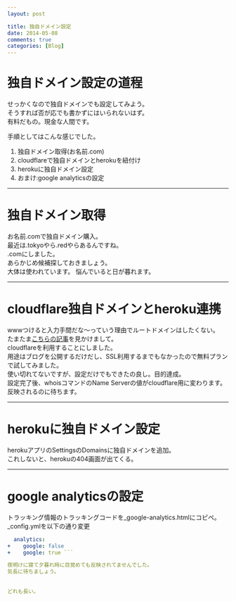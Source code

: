 ```yaml
---
layout: post

title: 独自ドメイン設定
date: 2014-05-08
comments: true
categories: [Blog]
---
```


# 独自ドメイン設定の道程

せっかくなので独自ドメインでも設定してみよう。  
そうすれば否が応でも書かずにはいられないはず。  
有料だもの。現金な人間です。  

手順としてはこんな感じでした。

<!-- more -->

1. 独自ドメイン取得(お名前.com)
1. cloudflareで独自ドメインとherokuを紐付け
1. herokuに独自ドメイン設定
1. おまけ:google analyticsの設定

***

# 独自ドメイン取得

お名前.comで独自ドメイン購入。  
最近は.tokyoやら.redやらあるんですね。  
.comにしました。  
あらかじめ候補探しておきましょう。  
大体は使われています。
悩んでいると日が暮れます。

***

# cloudflare独自ドメインとheroku連携

wwwつけると入力手間だな〜っていう理由でルートドメインはしたくない。  
たまたま[こちらの記事](http://blog.jnito.com/entry/2014/05/04/090537)を見かけまして。  
cloudflareを利用することにしました。  
用途はブログを公開するだけだし、SSL利用するまでもなかったので無料プランで試してみました。  
使い切れてないですが、設定だけでもできたの良し。目的達成。  
設定完了後、whoisコマンドのName Serverの値がcloudflare用に変わります。  
反映されるのに待ちます。

***

# herokuに独自ドメイン設定

herokuアプリのSettingsのDomainsに独自ドメインを追加。  
これしないと、herokuの404画面が出てくる。

***

# google analyticsの設定

トラッキング情報のトラッキングコードを_google-analytics.htmlにコピペ。  
_config.ymlを以下の通り変更
```yaml
  analytics:
+    google: false 
+    google: true ```

夜明けに寝て夕暮れ時に目覚めても反映されてませんでした。  
気長に待ちましょう。  
  
  
どれも長い。

